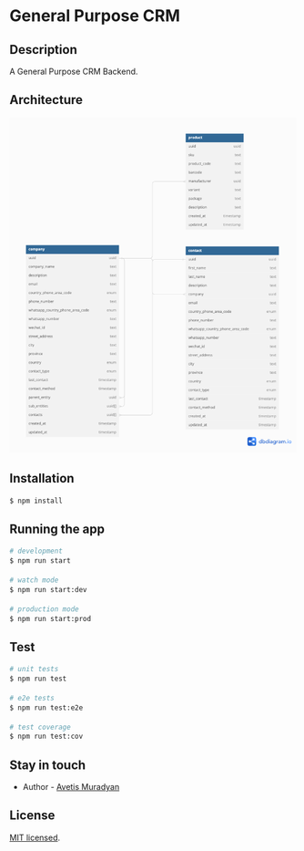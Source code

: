 # General Purpose CRM 

## Description

A General Purpose CRM Backend.

## Architecture

![alt diagram](https://github.com/avetismu/crm-be/blob/main/crm-be%20diagram.png?raw=true)

## Installation

```bash
$ npm install
```

## Running the app

```bash
# development
$ npm run start

# watch mode
$ npm run start:dev

# production mode
$ npm run start:prod
```

## Test

```bash
# unit tests
$ npm run test

# e2e tests
$ npm run test:e2e

# test coverage
$ npm run test:cov
```

## Stay in touch

- Author - [Avetis Muradyan](https://www.linkedin.com/in/avetismu)

## License

[MIT licensed](LICENSE).
